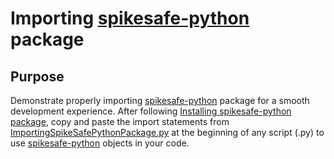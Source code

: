# Importing [spikesafe-python](https://pypi.org/project/spikesafe-python/) package

## Purpose
Demonstrate properly importing [spikesafe-python](https://pypi.org/project/spikesafe-python/) package for a smooth development experience. After following [Installing spikesafe-python package](/README.md#installing-spikesafe-python-package), copy and paste the import statements from [ImportingSpikeSafePythonPackage.py](/getting_started/importing_spikesafe_python_package/ImportingSpikeSafePythonPackage.py) at the beginning of any script (.py) to use [spikesafe-python](https://pypi.org/project/spikesafe-python/) objects in your code.  
